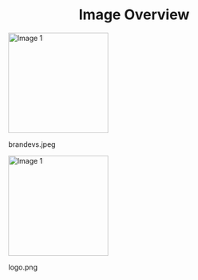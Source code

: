 <h1 style ="text-align: center;"> Image Overview </h1>
<div>
<div>
<img src="https://media.evkx.net/multimedia/models/ford/brandevs_xst.jpeg" alt="Image 1" style="width: 200px;">
<p>brandevs.jpeg</p>
</div>
<div>
<img src="https://media.evkx.net/multimedia/models/ford/logo_xst.png" alt="Image 1" style="width: 200px;">
<p>logo.png</p>
</div>
</div>
